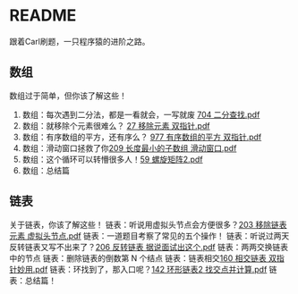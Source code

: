 # README
跟着Carl刷题，一只程序猿的进阶之路。

## 数组
数组过于简单，但你该了解这些！
1. 数组：每次遇到二分法，都是一看就会，一写就废
  [704 二分查找.pdf](https://github.com/berry-raccoon/Programming-Practice/blob/main/%E6%95%B0%E7%BB%84/704%20%E4%BA%8C%E5%88%86%E6%9F%A5%E6%89%BE.pdf)
2. 数组：就移除个元素很难么？
  [27 移除元素 双指针.pdf](https://github.com/berry-raccoon/Programming-Practice/blob/main/%E6%95%B0%E7%BB%84/27%20%E7%A7%BB%E9%99%A4%E5%85%83%E7%B4%A0%20%E5%8F%8C%E6%8C%87%E9%92%88.pdf)
4. 数组：有序数组的平方，还有序么？
  [977 有序数组的平方 双指针.pdf](https://github.com/berry-raccoon/Programming-Practice/blob/main/%E6%95%B0%E7%BB%84/977%20%E6%9C%89%E5%BA%8F%E6%95%B0%E7%BB%84%E7%9A%84%E5%B9%B3%E6%96%B9%20%E5%8F%8C%E6%8C%87%E9%92%88.pdf)
6. 数组：滑动窗口拯救了你[209 长度最小的子数组 滑动窗口.pdf](https://github.com/berry-raccoon/Programming-Practice/blob/main/%E6%95%B0%E7%BB%84/209%20%E9%95%BF%E5%BA%A6%E6%9C%80%E5%B0%8F%E7%9A%84%E5%AD%90%E6%95%B0%E7%BB%84%20%E6%BB%91%E5%8A%A8%E7%AA%97%E5%8F%A3.pdf)
7. 数组：这个循环可以转懵很多人！[59 螺旋矩阵2.pdf](https://github.com/berry-raccoon/Programming-Practice/blob/main/%E6%95%B0%E7%BB%84/59%20%E8%9E%BA%E6%97%8B%E7%9F%A9%E9%98%B52.pdf)
8. 数组：总结篇

## 链表
关于链表，你该了解这些！
链表：听说用虚拟头节点会方便很多？[203 移除链表元素 虚拟头节点.pdf](https://github.com/berry-raccoon/Programming-Practice/blob/main/%E9%93%BE%E8%A1%A8/203%20%E7%A7%BB%E9%99%A4%E9%93%BE%E8%A1%A8%E5%85%83%E7%B4%A0%20%E8%99%9A%E6%8B%9F%E5%A4%B4%E8%8A%82%E7%82%B9.pdf)
链表：一道题目考察了常见的五个操作！
链表：听说过两天反转链表又写不出来了？[206 反转链表 据说面试出这个.pdf](https://github.com/berry-raccoon/Programming-Practice/blob/main/%E9%93%BE%E8%A1%A8/206%20%E5%8F%8D%E8%BD%AC%E9%93%BE%E8%A1%A8%20%E6%8D%AE%E8%AF%B4%E9%9D%A2%E8%AF%95%E5%87%BA%E8%BF%99%E4%B8%AA.pdf)
链表：两两交换链表中的节点
链表：删除链表的倒数第 N 个结点
链表：链表相交[160 相交链表 双指针妙用.pdf](https://github.com/berry-raccoon/Programming-Practice/blob/main/%E9%93%BE%E8%A1%A8/160%20%E7%9B%B8%E4%BA%A4%E9%93%BE%E8%A1%A8%20%E5%8F%8C%E6%8C%87%E9%92%88%E5%A6%99%E7%94%A8.pdf)
链表：环找到了，那入口呢？[142 环形链表2 找交点并计算.pdf](https://github.com/berry-raccoon/Programming-Practice/blob/main/%E9%93%BE%E8%A1%A8/142%20%E7%8E%AF%E5%BD%A2%E9%93%BE%E8%A1%A82%20%E6%89%BE%E4%BA%A4%E7%82%B9%E5%B9%B6%E8%AE%A1%E7%AE%97.pdf)
链表：总结篇！
